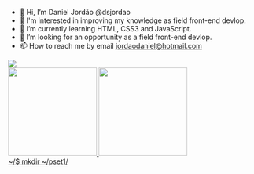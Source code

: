 - 👋 Hi, I’m Daniel Jordão @dsjordao
- 👀 I'm interested in improving my knowledge as field front-end devlop.
- 🌱 I’m currently learning HTML, CSS3 and JavaScript.
- 💞️ I’m looking for an opportunity as a field front-end devlop.
- 📫 How to reach me by email jordaodaniel@hotmail.com
<div>
<a href="https://www.linkedin.com/in/danielsjordao/" target="_blank"><img src="https://img.shields.io/badge/-LinkedIn-%230077B5?style=for-the-badge&logo=linkedin&logoColor=white" target="_blank"></a>   
</div>
<div>
<a href="https://github.com/dsjordao">
<img height="180em" src="https://github-readme-stats.vercel.app/api/top-langs/?username=dsjordao&layout=compact&langs_count=7&theme=dracula"/>
<img height="180em" src="https://github-readme-stats.vercel.app/api?username=dsjordao&show_icons=true&theme=dracula&include_all_commits=true&count_private=true"/>
</div>
<!---
dsjordao/dsjordao is a ✨ special ✨ repository because its `README.md` (this file) appears on your GitHub profile.
You can click the Preview link to take a look at your changes.
--->
~/$ mkdir ~/pset1/

